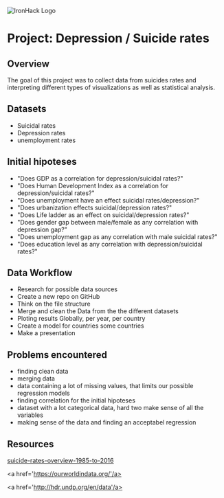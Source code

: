![IronHack Logo](https://s3-eu-west-1.amazonaws.com/ih-materials/uploads/upload_d5c5793015fec3be28a63c4fa3dd4d55.png)

# Project: Depression / Suicide rates

## Overview

The goal of this project was to collect data from suicides rates and interpreting different types of visualizations as well as statistical analysis. 

## Datasets

- Suicidal rates
- Depression rates
- unemployment rates

## Initial hipoteses

- "Does GDP as a correlation for depression/suicidal rates?"
- "Does Human Development Index as a correlation for depression/suicidal rates?"
- "Does unemployment have an effect suicidal rates/depression?"
- "Does urbanization effects suicidal/depression rates?"
- "Does Life ladder as an effect on suicidal/depression rates?"
- "Does gender gap between male/female as any correlation with depression gap?"
- "Does unemployment gap as any correlation with male suicidal rates?"
- "Does education level as any correlation with depression/suicidal rates?" 



## Data Workflow

* Research for possible data sources
* Create a new repo on GitHub
* Think on the file structure
* Merge and clean the Data from the the different datasets
* Ploting results Globally, per year, per country
* Create a model for countries some countries
* Make a presentation


## Problems encountered

* finding clean data
* merging data
* data containing a lot of missing values, that limits our possible regression models
* finding correlation for the initial hipoteses
* dataset with a lot categorical data, hard two make sense of all the variables
* making sense of the data and finding an acceptabel regression



## Resources

<a href='https://www.kaggle.com/russellyates88/suicide-rates-overview-1985-to-2016'>suicide-rates-overview-1985-to-2016</a>

<a href='https://ourworldindata.org/'/a>

<a href='http://hdr.undp.org/en/data'/a>













